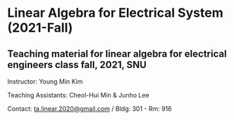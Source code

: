 # Linear Algebra for Electrical System (2021-Fall)

## Teaching material for linear algebra for electrical engineers class fall, 2021, SNU

Instructor: Young Min Kim

Teaching Assistants: Cheol-Hui Min & Junho Lee

Contact: [ta.linear.2020@gmail.com](mailto:ta.linear.2020@gmail.com) / Bldg: 301 - Rm: 916
